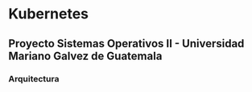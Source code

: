 # Kubernetes

## Proyecto Sistemas Operativos II - Universidad Mariano Galvez de Guatemala

### Arquitectura


